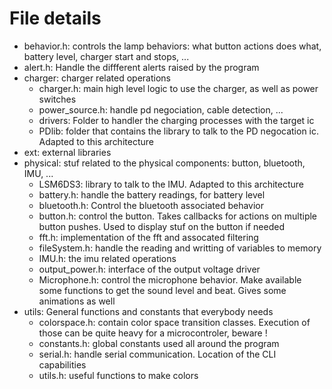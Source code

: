# File details
- behavior.h: controls the lamp behaviors: what button actions does what, battery level, charger start and stops, ...
- alert.h: Handle the diffferent alerts raised by the program
- charger: charger related operations
    - charger.h: main high level logic to use the charger, as well as power switches
    - power_source.h: handle pd negociation, cable detection, ...
    - drivers: Folder to handler the charging processes with the target ic
    - PDlib: folder that contains the library to talk to the PD negocation ic. Adapted to this architecture
- ext: external libraries
- physical: stuf related to the physical components: button, bluetooth, IMU, ...
    - LSM6DS3: library to talk to the IMU. Adapted to this architecture
    - battery.h: handle the battery readings, for battery level
    - bluetooth.h: Control the bluetooth associated behavior
    - button.h: control the button. Takes callbacks for actions on multiple button pushes. Used to display stuf on the button if needed
    - fft.h: implementation of the fft and assocated filtering
    - fileSystem.h: handle the reading and writting of variables to memory
    - IMU.h: the imu related operations
    - output_power.h: interface of the output voltage driver
    - Microphone.h: control the microphone behavior. Make available some functions to get the sound level and beat. Gives some animations as well
- utils: General functions and constants that everybody needs
    - colorspace.h: contain color space transition classes. Execution of those can be quite heavy for a microcontroler, beware !
    - constants.h: global constants used all around the program
    - serial.h: handle serial communication. Location of the CLI capabilities
    - utils.h: useful functions to make colors